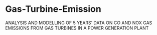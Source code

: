 # Gas-Turbine-Emission
ANALYSIS AND MODELLING OF 5 YEARS’ DATA ON CO AND NOX GAS EMISSIONS FROM GAS TURBINES IN A POWER GENERATION PLANT
